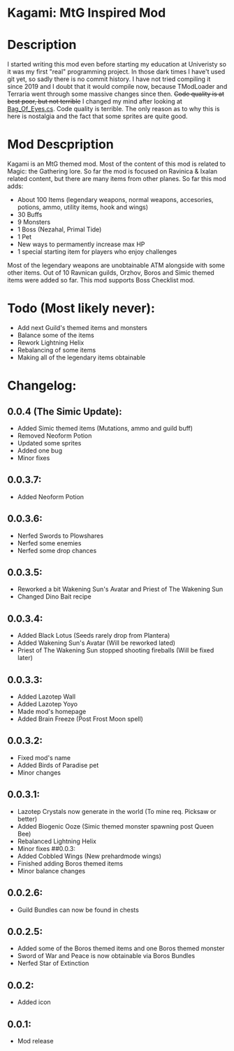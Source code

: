 # Kagami: MtG Inspired Mod

# Description

I started writing this mod even before starting my education at Univeristy so it was my first "real" programming project. 
In those dark times I have't used git yet, so sadly there is no commit history.
I have not tried compiling it since 2019 and I doubt that it would compile now, because TModLoader and Terraria went 
through some massive changes since then. ~~Code quality is at best poor, but not terrible~~ 
I changed my mind after looking at [Bag_Of_Eyes.cs](https://github.com/ceribe/kagami-mtg-inspired-mod/blob/master/Items/SummonItems/Bag_Of_Eyes.cs).
Code quality is terrible. The only reason as to why this is here is nostalgia and the fact that some sprites are quite good.

# Mod Descpription
Kagami is an MtG themed mod. Most of the content of this mod is related to Magic: the Gathering lore.
So far the mod is focused on Ravinica & Ixalan related content, but there are many items from other planes.
So far this mod adds:
- About 100 Items (legendary weapons, normal weapons, accesories, potions, ammo, utility items, hook and wings)
- 30 Buffs
- 9 Monsters
- 1 Boss (Nezahal, Primal Tide)
- 1 Pet
- New ways to permamently increase max HP
- 1 special starting item for players who enjoy challenges

Most of the legendary weapons are unobtainable ATM alongside with some other items.
Out of 10 Ravnican guilds, Orzhov, Boros and Simic themed items were added so far.
This mod supports Boss Checklist mod.

# Todo (Most likely never):
- Add next Guild's themed items and monsters
- Balance some of the items
- Rework Lightning Helix
- Rebalancing of some items
- Making all of the legendary items obtainable

# Changelog:
## 0.0.4 (The Simic Update):
- Added Simic themed items (Mutations, ammo and guild buff)
- Removed Neoform Potion
- Updated some sprites
- Added one bug
- Minor fixes
## 0.0.3.7:
- Added Neoform Potion
## 0.0.3.6:
- Nerfed Swords to Plowshares
- Nerfed some enemies
- Nerfed some drop chances
## 0.0.3.5:
- Reworked a bit Wakening Sun's Avatar and Priest of The Wakening Sun
- Changed Dino Bait recipe
## 0.0.3.4:
- Added Black Lotus (Seeds rarely drop from Plantera)
- Added Wakening Sun's Avatar (Will be reworked lated)
- Priest of The Wakening Sun stopped shooting fireballs (Will be fixed later)
## 0.0.3.3:
- Added Lazotep Wall
- Added Lazotep Yoyo
- Made mod's homepage
- Added Brain Freeze (Post Frost Moon spell)
## 0.0.3.2:
- Fixed mod's name
- Added Birds of Paradise pet
- Minor changes
## 0.0.3.1:
- Lazotep Crystals now generate in the world (To mine req. Picksaw or better)
- Added Biogenic Ooze (Simic themed monster spawning post Queen Bee)
- Rebalanced Lightning Helix
- Minor fixes
##0.0.3:
- Added Cobbled Wings (New prehardmode wings)
- Finished adding Boros themed items
- Minor balance changes
## 0.0.2.6:
- Guild Bundles can now be found in chests
## 0.0.2.5:
- Added some of the Boros themed items and one Boros themed monster
- Sword of War and Peace is now obtainable via Boros Bundles
- Nerfed Star of Extinction
## 0.0.2:
- Added icon
## 0.0.1:
- Mod release
